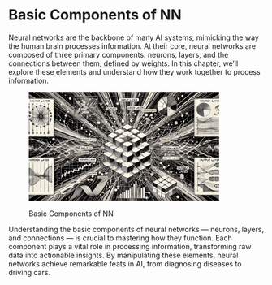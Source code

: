 # Basic Components of NN

Neural networks are the backbone of many AI systems, mimicking the way the human brain processes information. At their core, neural networks are composed of three primary components: neurons, layers, and the connections between them, defined by weights. In this chapter, we’ll explore these elements and understand how they work together to process information.

<div align="left"><figure><img src="../../../.gitbook/assets/nn-basic-components-min.png" alt="" width="375"><figcaption><p>Basic Components of NN</p></figcaption></figure></div>

Understanding the basic components of neural networks — neurons, layers, and connections — is crucial to mastering how they function. Each component plays a vital role in processing information, transforming raw data into actionable insights. By manipulating these elements, neural networks achieve remarkable feats in AI, from diagnosing diseases to driving cars.
